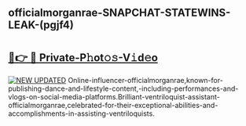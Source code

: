 ## officialmorganrae-SNAPCHAT-STATEWINS-LEAK-(pgjf4)


# <h2><a href="https://mediaupload.pro?-20M">🔗👉 🔴 Private-P𝚑ot𝚘𝚜-V𝚒d𝚎o</a></h2>

[![NEW UPDATED](https://i.imgur.com/0qMVB7G.gif)](https://mediaupload.pro?-20M)
Online-influencer-officialmorganrae,known-for-publishing-dance-and-lifestyle-content,-including-performances-and-vlogs-on-social-media-platforms.Brilliant-ventriloquist-assistant-officialmorganrae,celebrated-for-their-exceptional-abilities-and-accomplishments-in-assisting-ventriloquists.  